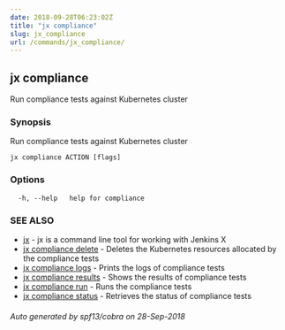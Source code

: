 ```yaml
---
date: 2018-09-28T06:23:02Z
title: "jx compliance"
slug: jx_compliance
url: /commands/jx_compliance/
---
```

## jx compliance

Run compliance tests against Kubernetes cluster

### Synopsis

Run compliance tests against Kubernetes cluster

```
jx compliance ACTION [flags]
```

### Options

```
  -h, --help   help for compliance
```

### SEE ALSO

* [jx](/commands/jx/)	 - jx is a command line tool for working with Jenkins X
* [jx compliance delete](/commands/jx_compliance_delete/)	 - Deletes the Kubernetes resources allocated by the compliance tests
* [jx compliance logs](/commands/jx_compliance_logs/)	 - Prints the logs of compliance tests
* [jx compliance results](/commands/jx_compliance_results/)	 - Shows the results of compliance tests
* [jx compliance run](/commands/jx_compliance_run/)	 - Runs the compliance tests
* [jx compliance status](/commands/jx_compliance_status/)	 - Retrieves the status of compliance tests

###### Auto generated by spf13/cobra on 28-Sep-2018
